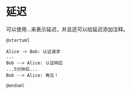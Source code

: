 # 延迟
可以使用...来表示延迟，并且还可以给延迟添加注释。
``` puml
@startuml

Alice -> Bob: 认证请求
...
Bob --> Alice: 认证响应
...5分钟后...
Bob --> Alice: 再见！

@enduml

```